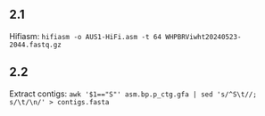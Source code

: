 ## 2.1 

Hifiasm:
`hifiasm -o AUS1-HiFi.asm -t 64 WHPBRViwht20240523-2044.fastq.gz`

## 2.2

Extract contigs:
`awk '$1=="S"' asm.bp.p_ctg.gfa | sed 's/^S\t//; s/\t/\n/' > contigs.fasta`

